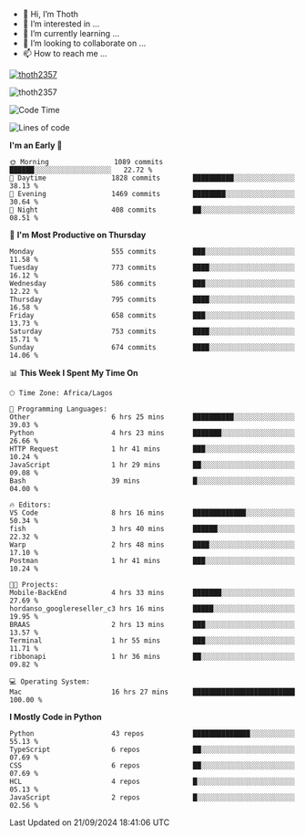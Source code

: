 <!---
thoth2357/thoth2357 is a ✨ special ✨ repository because its `README.md` (this file) appears on your GitHub profile.
You can click the Preview link to take a look at your changes.
--->

- 👋 Hi, I’m Thoth
- 👀 I’m interested in ...
- 🌱 I’m currently learning ...
- 💞️ I’m looking to collaborate on ...
- 📫 How to reach me ...


<p align="left"> <a href="https://github.com/ryo-ma/github-profile-trophy"><img src="https://github-profile-trophy.vercel.app/?username=thoth2357&theme=gruvbox&no-bg=true&no-frame=false&title=MultiLanguage,Commits,Repositories,Stars,Followers,PullRequest,Reviews,Issues" alt="thoth2357" /></a> </p>

<p align="left"> <img src="https://komarev.com/ghpvc/?username=thoth2357&label=Profile%20views&color=0e75b6&style=flat" alt="thoth2357" /> </p>

<!--START_SECTION:waka-->
![Code Time](http://img.shields.io/badge/Code%20Time-3%2C297%20hrs%2020%20mins-blue)

![Lines of code](https://img.shields.io/badge/From%20Hello%20World%20I%27ve%20Written-30.7%20million%20lines%20of%20code-blue)

**I'm an Early 🐤** 

```text
🌞 Morning                1089 commits        ██████░░░░░░░░░░░░░░░░░░░   22.72 % 
🌆 Daytime                1828 commits        ██████████░░░░░░░░░░░░░░░   38.13 % 
🌃 Evening                1469 commits        ████████░░░░░░░░░░░░░░░░░   30.64 % 
🌙 Night                  408 commits         ██░░░░░░░░░░░░░░░░░░░░░░░   08.51 % 
```
📅 **I'm Most Productive on Thursday** 

```text
Monday                   555 commits         ███░░░░░░░░░░░░░░░░░░░░░░   11.58 % 
Tuesday                  773 commits         ████░░░░░░░░░░░░░░░░░░░░░   16.12 % 
Wednesday                586 commits         ███░░░░░░░░░░░░░░░░░░░░░░   12.22 % 
Thursday                 795 commits         ████░░░░░░░░░░░░░░░░░░░░░   16.58 % 
Friday                   658 commits         ███░░░░░░░░░░░░░░░░░░░░░░   13.73 % 
Saturday                 753 commits         ████░░░░░░░░░░░░░░░░░░░░░   15.71 % 
Sunday                   674 commits         ████░░░░░░░░░░░░░░░░░░░░░   14.06 % 
```


📊 **This Week I Spent My Time On** 

```text
🕑︎ Time Zone: Africa/Lagos

💬 Programming Languages: 
Other                    6 hrs 25 mins       ██████████░░░░░░░░░░░░░░░   39.03 % 
Python                   4 hrs 23 mins       ███████░░░░░░░░░░░░░░░░░░   26.66 % 
HTTP Request             1 hr 41 mins        ███░░░░░░░░░░░░░░░░░░░░░░   10.24 % 
JavaScript               1 hr 29 mins        ██░░░░░░░░░░░░░░░░░░░░░░░   09.08 % 
Bash                     39 mins             █░░░░░░░░░░░░░░░░░░░░░░░░   04.00 % 

🔥 Editors: 
VS Code                  8 hrs 16 mins       █████████████░░░░░░░░░░░░   50.34 % 
fish                     3 hrs 40 mins       ██████░░░░░░░░░░░░░░░░░░░   22.32 % 
Warp                     2 hrs 48 mins       ████░░░░░░░░░░░░░░░░░░░░░   17.10 % 
Postman                  1 hr 41 mins        ███░░░░░░░░░░░░░░░░░░░░░░   10.24 % 

🐱‍💻 Projects: 
Mobile-BackEnd           4 hrs 33 mins       ███████░░░░░░░░░░░░░░░░░░   27.69 % 
hordanso_googlereseller_c3 hrs 16 mins       █████░░░░░░░░░░░░░░░░░░░░   19.95 % 
BRAAS                    2 hrs 13 mins       ███░░░░░░░░░░░░░░░░░░░░░░   13.57 % 
Terminal                 1 hr 55 mins        ███░░░░░░░░░░░░░░░░░░░░░░   11.71 % 
ribbonapi                1 hr 36 mins        ██░░░░░░░░░░░░░░░░░░░░░░░   09.82 % 

💻 Operating System: 
Mac                      16 hrs 27 mins      █████████████████████████   100.00 % 
```

**I Mostly Code in Python** 

```text
Python                   43 repos            ██████████████░░░░░░░░░░░   55.13 % 
TypeScript               6 repos             ██░░░░░░░░░░░░░░░░░░░░░░░   07.69 % 
CSS                      6 repos             ██░░░░░░░░░░░░░░░░░░░░░░░   07.69 % 
HCL                      4 repos             █░░░░░░░░░░░░░░░░░░░░░░░░   05.13 % 
JavaScript               2 repos             █░░░░░░░░░░░░░░░░░░░░░░░░   02.56 % 
```




 Last Updated on 21/09/2024 18:41:06 UTC
<!--END_SECTION:waka-->
<!--![](http://github-profile-summary-cards.vercel.app/api/cards/profile-details?username=thoth2357&theme=2077)

![](http://github-profile-summary-cards.vercel.app/api/cards/stats?username=thoth2357&theme=2077)![](http://github-profile-summary-cards.vercel.app/api/cards/productive-time?username=thoth2357&theme=2077&utcOffset=8) -->
